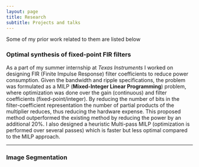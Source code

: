 ```yaml
---
layout: page
title: Research
subtitle: Projects and talks
---
```


Some of my prior work related to them are listed below

### Optimal synthesis of fixed-point FIR filters
As a part of my summer internship at _Texas Instruments_ I worked on designing FIR (Finite Impulse Response) filter coefficients to reduce power consumption. Given the bandwidth and ripple specifications, the problem was formulated as a MILP (**Mixed-Integer Linear Programming**) problem, where optimization was done over the gain (continuous) and filter coefficients (fixed-point/integer). By reducing the number of bits in the filter-coefficient representation the number of partial products of the multiplier reduces, thus reducing the hardware expense. This proposed method outperformed the existing method by reducing the power by an additional 20%. I also designed a heuristic Multi-pass MILP (optimization is performed over several passes) which is faster but less optimal compared to the MILP approach.

---

### Image Segmentation
